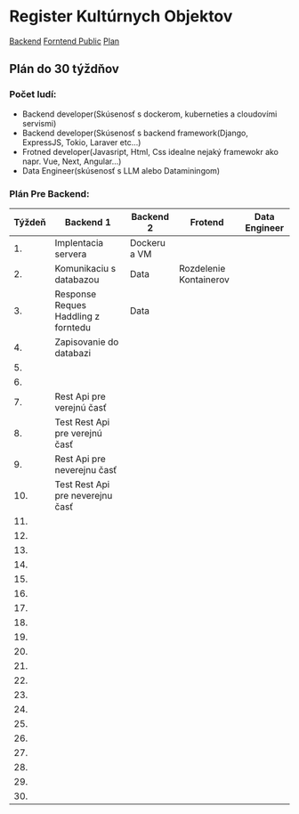 # Register Kultúrnych Objektov

[Backend](https://github.com/nabrezie/backend)
[Forntend Public](https://github.com/nabrezie/verejny-register)
[Plan](https://github.com/orgs/nabrezie/projects/1/views/1)




## Plán do 30 týždňov
### Počet ludí:
- Backend developer(Skúsenosť s dockerom, kuberneties a cloudovími servismi)
- Backend developer(Skúsenosť s backend framework(Django, ExpressJS, Tokio, Laraver etc...)
- Frotned developer(Javasript, Html, Css idealne nejaký framewokr ako napr. Vue, Next, Angular...)
- Data Engineer(skúsenosť s LLM alebo Dataminingom)

### Plán Pre Backend:
| Týždeň| Backend 1 | Backend 2 | Frotend | Data Engineer |
|-------|--------------------------------------|----------| ---------- | ----------
| 1.    | Implentacia servera                  | Dockeru a VM    |
| 2.    | Komunikaciu s databazou| Data        | Rozdelenie Kontainerov 
| 3.    | Response Reques Haddling z forntedu  | Data     |
| 4.    | Zapisovanie do databazi              |
| 5.    |        |
| 6.    |     |
| 7.    | Rest Api pre verejnú časť            |
| 8.    | Test Rest Api pre verejnú časť       |
| 9.    | Rest Api pre neverejnu časť   
| 10.   | Test Rest Api pre neverejnu časť 
| 11.   |
| 12.   |
| 13.   |
| 14.   |
| 15.   |
| 16.   |
| 17.   |
| 18.   |
| 19.   |
| 20.   |
| 21.   |
| 22.   |
| 23.   |
| 24.   |
| 25.   |
| 26.   |
| 27.   |
| 28.   |
| 29.   |
| 30.   |
